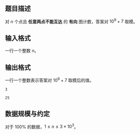 ## 题目描述

对 $n$ 个点且 **任意两点不能互达** 的 **有向** 图计数，答案对 $10^9+7$ 取模。

## 输入格式

一行一个整数 $n$。

## 输出格式

一行一个整数表示答案对 $10^9+7$ 取模后的值。

```input1
3
```

```output1
25
```

## 数据规模与约定

对于 $100\%$​ 的数据，$1\leq n\leq 3\times 10^3$。

